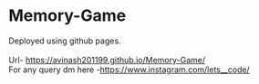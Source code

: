 # Memory-Game

Deployed using github pages.
<br>
<br>
Url- https://avinash201199.github.io/Memory-Game/
<br>
For any query dm here -https://www.instagram.com/lets__code/
